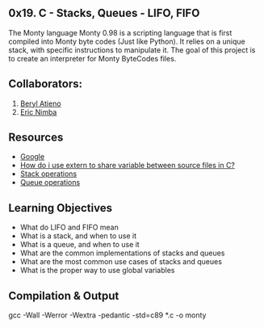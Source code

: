 ## 0x19. C - Stacks, Queues - LIFO, FIFO
The Monty language
Monty 0.98 is a scripting language that is first compiled into Monty byte codes (Just like Python). It relies on a unique stack, with specific instructions to manipulate it. The goal of this project is to create an interpreter for Monty ByteCodes files.

## Collaborators:
1. [Beryl Atieno](https://github.com/berylmewisen)
2. [Eric Nimba](https://github.com/nimba005)
## Resources
* [Google](https://intranet.alxswe.com/rltoken/tn1X658KGumYYq_szFJI5w)
* [How do i use extern to share variable between source files in C?](https://intranet.alxswe.com/rltoken/0KVWTdE8xXy__jUfBfakCw)
* [Stack operations](https://intranet.alxswe.com/rltoken/fj_-SJXW-pWxgAnstsARoQ)
* [Queue operations](https://intranet.alxswe.com/rltoken/6Y_GVoIH_rV45xd7w0a9FA)
## Learning Objectives
* What do LIFO and FIFO mean
* What is a stack, and when to use it
* What is a queue, and when to use it
* What are the common implementations of stacks and queues
* What are the most common use cases of stacks and queues
* What is the proper way to use global variables
## Compilation & Output
gcc -Wall -Werror -Wextra -pedantic -std=c89 *.c -o monty
